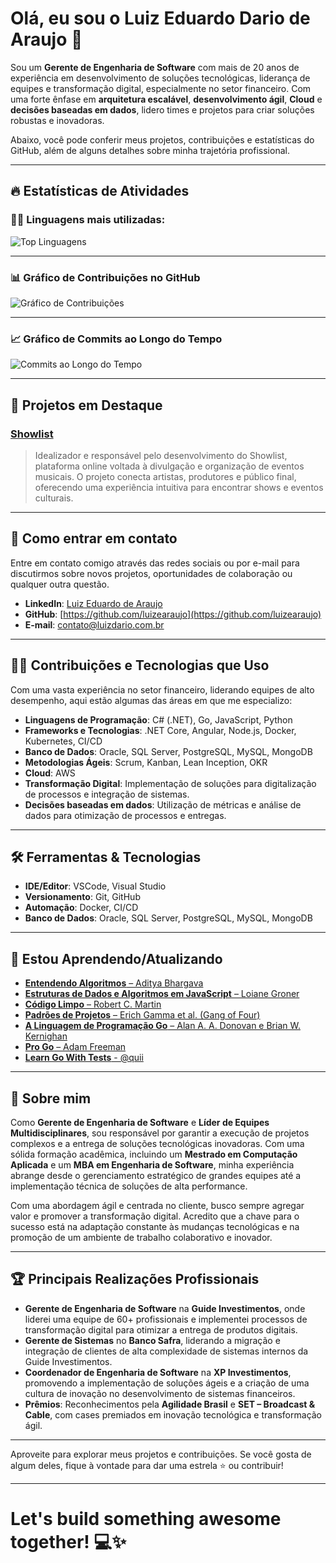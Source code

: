 # Olá, eu sou o **Luiz Eduardo Dario de Araujo** 👋

Sou um **Gerente de Engenharia de Software** com mais de 20 anos de experiência em desenvolvimento de soluções tecnológicas, liderança de equipes e transformação digital, especialmente no setor financeiro. Com uma forte ênfase em **arquitetura escalável**, **desenvolvimento ágil**, **Cloud** e **decisões baseadas em dados**, lidero times e projetos para criar soluções robustas e inovadoras.

Abaixo, você pode conferir meus projetos, contribuições e estatísticas do GitHub, além de alguns detalhes sobre minha trajetória profissional.

---

## 🔥 Estatísticas de Atividades

### 🧑‍💻 Linguagens mais utilizadas:

![Top Linguagens](https://github-readme-stats.vercel.app/api/top-langs/?username=luizearaujo&layout=compact&theme=radical)

---

### 📊 Gráfico de Contribuições no GitHub

![Gráfico de Contribuições](https://github-readme-stats.vercel.app/api?username=luizearaujo&show_icons=true&theme=radical&count_private=true)

---

### 📈 Gráfico de Commits ao Longo do Tempo

![Commits ao Longo do Tempo](https://github-readme-activity-graph.vercel.app/graph?username=luizearaujo&theme=github)

---

## 🚀 Projetos em Destaque

### [**Showlist**](https://showlist.com.br/)
> Idealizador e responsável pelo desenvolvimento do Showlist, plataforma online voltada à divulgação e organização de eventos musicais. O projeto conecta artistas, produtores e público final, oferecendo uma experiência intuitiva para encontrar shows e eventos culturais.

---

## 📧 Como entrar em contato

Entre em contato comigo através das redes sociais ou por e-mail para discutirmos sobre novos projetos, oportunidades de colaboração ou qualquer outra questão.

- **LinkedIn**: [Luiz Eduardo de Araujo](https://www.linkedin.com/in/luizeduardoaraujo/)
- **GitHub**: [https://github.com/luizearaujo](https://github.com/luizearaujo)
- **E-mail**: contato@luizdario.com.br

---

## 🧑‍🏫 Contribuições e Tecnologias que Uso

Com uma vasta experiência no setor financeiro, liderando equipes de alto desempenho, aqui estão algumas das áreas em que me especializo:

- **Linguagens de Programação**: C# (.NET), Go, JavaScript, Python
- **Frameworks e Tecnologias**: .NET Core, Angular, Node.js, Docker, Kubernetes, CI/CD
- **Banco de Dados**: Oracle, SQL Server, PostgreSQL, MySQL, MongoDB
- **Metodologias Ágeis**: Scrum, Kanban, Lean Inception, OKR
- **Cloud**: AWS
- **Transformação Digital**: Implementação de soluções para digitalização de processos e integração de sistemas.
- **Decisões baseadas em dados**: Utilização de métricas e análise de dados para otimização de processos e entregas.

---

## 🛠 Ferramentas & Tecnologias

- **IDE/Editor**: VSCode, Visual Studio
- **Versionamento**: Git, GitHub
- **Automação**: Docker, CI/CD
- **Banco de Dados**: Oracle, SQL Server, PostgreSQL, MySQL, MongoDB

---

## 🌱 Estou Aprendendo/Atualizando

- [**Entendendo Algoritmos** – Aditya Bhargava](https://www.amazon.com.br/Entendendo-Algoritmos-Ilustrado-Programadores-Curiosos/dp/8575225634?tag=luizdario-20)
- [**Estruturas de Dados e Algoritmos em JavaScript** – Loiane Groner](https://www.amazon.com.br/Estruturas-Dados-Algoritmos-Com-Javascript/dp/8575226932?tag=luizdario-20)
- [**Código Limpo** – Robert C. Martin](https://www.amazon.com.br/C%C3%B3digo-limpo-Robert-C-Martin/dp/8576082675?tag=luizdario-20)
- [**Padrões de Projetos** – Erich Gamma et al. (Gang of Four)](https://www.amazon.com.br/Padr%C3%B5es-Projetos-Solu%C3%A7%C3%B5es-Reutiliz%C3%A1veis-Orientados/dp/8573076100?tag=luizdario-20)
- [**A Linguagem de Programação Go** – Alan A. A. Donovan e Brian W. Kernighan](https://www.amazon.com.br/Linguagem-Programa%C3%A7%C3%A3o-Go-Alan-Donovan/dp/8575225464?tag=luizdario-20)
- [**Pro Go** – Adam Freeman](https://www.amazon.com.br/Pro-Go-Complete-Programming-Efficient/dp/1484273540?tag=luizdario-20)
- [**Learn Go With Tests** - @quii](https://quii.gitbook.io/learn-go-with-tests)

---

## 📜 Sobre mim

Como **Gerente de Engenharia de Software** e **Líder de Equipes Multidisciplinares**, sou responsável por garantir a execução de projetos complexos e a entrega de soluções tecnológicas inovadoras. Com uma sólida formação acadêmica, incluindo um **Mestrado em Computação Aplicada** e um **MBA em Engenharia de Software**, minha experiência abrange desde o gerenciamento estratégico de grandes equipes até a implementação técnica de soluções de alta performance.

Com uma abordagem ágil e centrada no cliente, busco sempre agregar valor e promover a transformação digital. Acredito que a chave para o sucesso está na adaptação constante às mudanças tecnológicas e na promoção de um ambiente de trabalho colaborativo e inovador.

---

## 🏆 Principais Realizações Profissionais

- **Gerente de Engenharia de Software** na **Guide Investimentos**, onde liderei uma equipe de 60+ profissionais e implementei processos de transformação digital para otimizar a entrega de produtos digitais.
- **Gerente de Sistemas** no **Banco Safra**, liderando a migração e integração de clientes de alta complexidade de sistemas internos da Guide Investimentos.
- **Coordenador de Engenharia de Software** na **XP Investimentos**, promovendo a implementação de soluções ágeis e a criação de uma cultura de inovação no desenvolvimento de sistemas financeiros.
- **Prêmios**: Reconhecimentos pela **Agilidade Brasil** e **SET – Broadcast & Cable**, com cases premiados em inovação tecnológica e transformação ágil.

---

Aproveite para explorar meus projetos e contribuições. Se você gosta de algum deles, fique à vontade para dar uma estrela ⭐ ou contribuir!

---

# Let's build something awesome together! 💻✨
